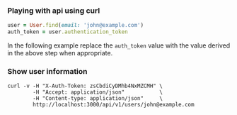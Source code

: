 ### Playing with api using curl

``` ruby
user = User.find(email: 'john@example.com')
auth_token = user.authentication_token
```

In the following example replace the `auth_token` value with the value derived in the above step when appropriate.

### Show user information

```
curl -v -H "X-Auth-Token: zsCbdiCyDMhb4NxMZCMH" \
        -H "Accept: application/json"           \
        -H "Content-type: application/json"     \
        http://localhost:3000/api/v1/users/john@example.com
```
